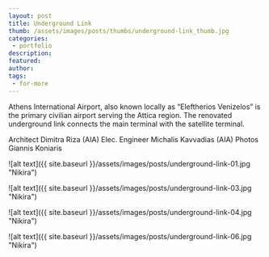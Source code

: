 ```yaml
---
layout: post
title: Underground Link
thumb: /assets/images/posts/thumbs/underground-link_thumb.jpg
categories:
 - portfolio
description:
featured:
author: 
tags: 
 - for-more
---
```


Athens International Airport, also known locally as “Eleftherios Venizelos” is the primary civilian airport serving the Attica region. The renovated underground link connects the main terminal with the satellite terminal.

<p class="credits">
    <span class="title">Architect</span>
        <span class="contributor">Dimitra Riza (AIA)</span>
    <span class="title">Elec. Engineer</span>
        <span class="contributor">Michalis Kavvadias (AIA)</span>
    <span class="title">Photos</span>
        <span class="contributor">Giannis Koniaris</span>
</p>

![alt text]({{ site.baseurl }}/assets/images/posts/underground-link-01.jpg "Nikira")

![alt text]({{ site.baseurl }}/assets/images/posts/underground-link-03.jpg "Nikira")

![alt text]({{ site.baseurl }}/assets/images/posts/underground-link-04.jpg "Nikira")

![alt text]({{ site.baseurl }}/assets/images/posts/underground-link-06.jpg "Nikira")
